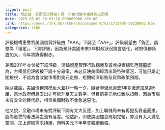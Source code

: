 ```yaml
---
layout: post
title: 陸庭龍：美國信貸評級下調　不會改變市場對美元預期
date: 2023-08-02 13:03:16.000000000 +08:00
link: https://news.rthk.hk/rthk/ch/component/k2/1711705-20230802.htm
categories: rthk
---
```


評級機構惠譽將美國信貸評級由「AAA」下調至「AA+」，評級展望由「負面」調整為「穩定」。下調評級，因為預計美國未來3年財政狀況將會惡化，政府債務負擔加大，今年將錄得財赤。

美國2011年亦曾被下調評級，鴻鵠資產管理行政總裁及首席投資總監陸庭龍認為，主權信用評級被下調十分尋常，未必反映美國經濟出現特殊情況，可能只屬定期檢視，不認為會改變市場對美元走勢、短期經濟形勢及貨幣政策預期。

陸庭龍說，美國債務規模龐大並非一朝一夕，隨著聯儲局過去1年多激進加息逾5厘，當地政府債息支出亦可能升至天文數字。但目前美元地位難以扭轉，因為市場未有安全的替代品，相信美國財政不會急速惡化。

他又說，金融市場未有對評級下調有太大反應，加上聯儲局未有再提及衰退憂慮，認為惠譽的看法與主流有落差。他估計，即使美國加息周期完結，亦沒有太大減息空間，加上避險需求持續，預料美元下半年會繼續偏強。
